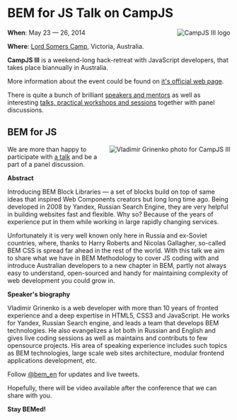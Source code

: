 # BEM for JS Talk on CampJS

<img style="float:right;padding: 0 0 10px 10px" src="https://img-fotki.yandex.ru/get/17917/158800653.1/0_111ff7_6b7d579c_orig" alt="CampJS III logo" title="CampJS III logo" />

**When**: May 23 — 26, 2014

**Where**: [Lord Somers Camp](http://www.lordsomerscamp.com/), Victoria, Australia.

**CampJS III** is a weekend-long hack-retreat with JavaScript developers, that takes place biannually in Australia.

More information about the event could be found on [it's official web page](http://campjs.com).

There is quite a bunch of brilliant [speakers and mentors](http://campjs.com/) as well as interesting [talks, practical
workshops and sessions](http://campjs.com/#sessions) together with panel discussions.

## BEM for JS

<img style="float:right;padding: 0 0 10px 10px" src="https://img-fotki.yandex.ru/get/16100/158800653.1/0_111ff8_76058a09_orig" alt="Vladimir Grinenko photo for CampJS III" title="Vladimir Grinenko photo for CampJS III" />

We are more than happy to participate with [a talk](http://campjs.com/#bem) and be a part of a panel discussion.

**Abstract**

Introducing BEM Block Libraries — a set of blocks build on top of same ideas that inspired Web Components
creators but long long time ago. Being developed in 2008 by Yandex, Russian Search Engine, they are very helpful
in building websites fast and flexible. Why so? Because of the years of experience put in them while working in
large rapidly changing services.

Unfortunately it is very well known only here in Russia and ex-Soviet countries, where, thanks to Harry
Roberts and Nicolas Gallagher, so-called BEM CSS is spread far ahead in the rest of the world. With this talk
we aim to share what we have in BEM Methodology to cover JS coding with and introduce Australian developers to
a new chapter in BEM, partly not always easy to understand, open-sourced and handy for maintaining complexity of
web development you could grow in.

**Speaker's biography**

Vladimir Grinenko is a web developer with more than 10 years of fronted experience and a deep expertise in
HTML5, CSS3 and JavaScript. He works for Yandex, Russian Search engine, and leads a team that develops BEM technologies.
He also evangelizes a lot both in Russian and English and gives live coding sessions as well as maintains
and contributs to few opensource projects. His area of speaking experience includes such topics as BEM technologies,
large scale web sites architecture, modular frontend applications development, etc.

Follow [@bem_en](http://twitter.com/bem_en) for updates and live tweets.

Hopefully, there will be video available after the conference that we can share with you.

**Stay BEMed!**
